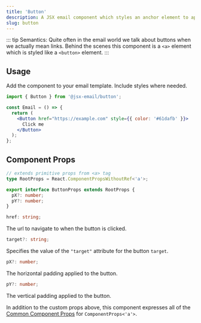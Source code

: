 ```yaml
---
title: 'Button'
description: A JSX email component which styles an anchor element to appear as a button
slug: button
---
```


<!--@include: @/include/header.md-->

::: tip
Semantics: Quite often in the email world we talk about buttons when we actually mean links. Behind the scenes this component is a `<a>` element which is styled like a `<button>` element.
:::

<!--@include: @/include/install.md-->

## Usage

Add the component to your email template. Include styles where needed.

```jsx
import { Button } from '@jsx-email/button';

const Email = () => {
  return (
    <Button href="https://example.com" style={{ color: '#61dafb' }}>
      Click me
    </Button>
  );
};
```

## Component Props

```ts
// extends primitive props from <a> tag
type RootProps = React.ComponentPropsWithoutRef<'a'>;

export interface ButtonProps extends RootProps {
  pX?: number;
  pY?: number;
}
```

```ts
href: string;
```

The url to navigate to when the button is clicked.

```ts
target?: string;
```

Specifies the value of the `"target"` attribute for the button `target`.

```ts
pX?: number;
```

The horizontal padding applied to the button.

```ts
pY?: number;
```

The vertical padding applied to the button.

In addition to the custom props above, this component expresses all of the [Common Component Props](https://react.dev/reference/react-dom/components/common) for `ComponentProps<'a'>`.